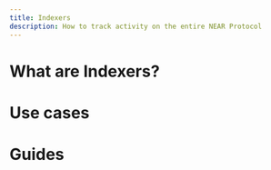 ```yaml
---
title: Indexers
description: How to track activity on the entire NEAR Protocol
---
```


# What are Indexers?

# Use cases

# Guides




